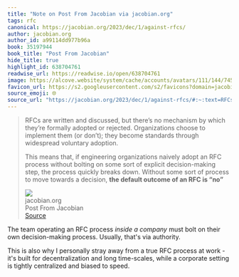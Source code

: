 ```yaml
---
title: "Note on Post From Jacobian via jacobian.org"
tags: rfc
canonical: https://jacobian.org/2023/dec/1/against-rfcs/
author: jacobian.org
author_id: a99114dd977b96a
book: 35197944
book_title: "Post From Jacobian"
hide_title: true
highlight_id: 638704761
readwise_url: https://readwise.io/open/638704761
image: https://alcove.website/system/cache/accounts/avatars/111/144/745/987/279/240/original/c26098c728a4205e.jpg
favicon_url: https://s2.googleusercontent.com/s2/favicons?domain=jacobian.org
source_emoji: 🌐
source_url: "https://jacobian.org/2023/dec/1/against-rfcs/#:~:text=RFCs%20are%20written,RFC%20is%20%E2%80%9Cno%E2%80%9D**"
---
```


> RFCs are written and discussed, but there’s no mechanism by which they’re formally adopted or rejected. Organizations choose to implement them (or don’t); they become standards through widespread voluntary adoption.
> 
> This means that, if engineering organizations naively adopt an RFC process without bolting on some sort of explicit decision-making step, the process quickly breaks down. Without some sort of process to move towards a decision, **the default outcome of an RFC is “no”**
> <div class="quoteback-footer"><div class="quoteback-avatar"><img class="mini-favicon" src="https://s2.googleusercontent.com/s2/favicons?domain=jacobian.org"></div><div class="quoteback-metadata"><div class="metadata-inner"><span style="display:none">FROM:</span><div aria-label="jacobian.org" class="quoteback-author"> jacobian.org</div><div aria-label="Post From Jacobian" class="quoteback-title"> Post From Jacobian</div></div></div><div class="quoteback-backlink"><a target="_blank" aria-label="go to the full text of this quotation" rel="noopener" href="https://jacobian.org/2023/dec/1/against-rfcs/#:~:text=RFCs%20are%20written,RFC%20is%20%E2%80%9Cno%E2%80%9D**" class="quoteback-arrow"> Source</a></div></div>

The team operating an RFC process *inside a company* must bolt on their own decision-making process. Usually, that's via authority.

This is also why I personally stray away from a true RFC process at work - it's built for decentralization and long time-scales, while a corporate setting is tightly centralized and biased to speed.